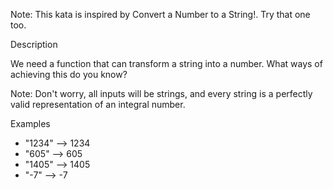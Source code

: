 Note: This kata is inspired by Convert a Number to a String!. Try that one too.

Description

We need a function that can transform a string into a number. What ways of achieving this do you know?

Note: Don't worry, all inputs will be strings, and every string is a perfectly valid representation of an integral number.

Examples

- "1234" --> 1234
- "605" --> 605
- "1405" --> 1405
- "-7" --> -7
